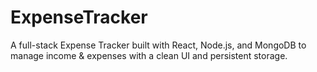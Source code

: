 # ExpenseTracker
A full-stack Expense Tracker built with React, Node.js, and MongoDB to manage income &amp; expenses with a clean UI and persistent storage.

